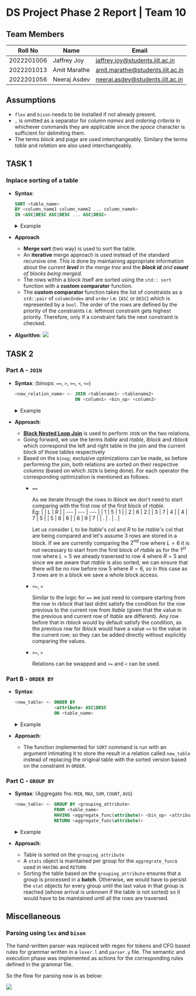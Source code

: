 # **DS Project Phase 2 Report | Team 10** 

## Team Members

<!-- Roll no.   Name         Email 
2022201006 Jaffrey Joy  jaffrey.joy@students.iiit.ac.in
2022201013 Amit Marathe amit.marathe@students.iiit.ac.in
2022201056 Neeraj Asdev neeraj.asdev@students.iiit.ac.in -->


| Roll No        | Name             | Email                                |
| -------------- | ---------------- | ------------------------------------ |
| 2022201006     | Jaffrey Joy      | jaffrey.joy@students.iiit.ac.in      |
| 2022201013     | Amit Marathe     | amit.marathe@students.iiit.ac.in     |
| 2022201056     | Neeraj Asdev     | neeraj.asdev@students.iiit.ac.in     |


## Assumptions
* `flex` and `bison` needs to be installed if not already present.
* `,` is omitted as a separator for _column names_ and _ordering criteria_ in whichever commands they are applicable since the _space_ character is sufficient for delimiting them. 
* The terms _block_ and _page_ are used interchangeably. Similary the terms _table_ and _relation_ are also used interchangeably.

## TASK 1
### Inplace sorting of a table
- **Syntax**: 
    ```sql
    SORT <table_name>
    BY <column_name1 column_name2 ... column_namek> 
    IN <ASC|DESC ASC|DESC ... ASC|DESC>
    ```
   <details><summary>Example</summary>

    ![](https://hackmd.io/_uploads/SJflturgp.png)
    ![](https://hackmd.io/_uploads/HJzZFuSlT.png)

    </details>
- **Approach**
    - **Merge sort** (two way) is used to sort the table.
    - An **iterative** merge approach is used instead of the standard recursive one. This is done by maintaining appropriate information about the _current **level** in the merge tree_ and the _**block id** and **count** of blocks being merged_.
    - The rows within a block itself are sorted using the `std:: sort` function with a **custom comparator** function. 
    - The **custom comparator** function takes the list of constraists as a `std::pair` of `columnIndex` and `order` i.e. (`ASC` or `DESC`)  which is represented by a `bool`.  The order of the rows are defined by the priority of the constraints  i.e. leftmost constraint gets highest priority. Therefore, only if a constraint fails the next constraint is checked.
- **Algorithm**:
    ![](https://hackmd.io/_uploads/SJY1btBW6.png)


<!-- ---
</br> -->



## TASK 2
### Part A - `JOIN`
- **Syntax**: (binops:  `==`, `>`, `>=`, `<`, `<=`)
    ```sql
    <new_relation_name> <- JOIN <tablename1> <tablename2> 
                           ON <column1> <bin_op> <column2>
    ```
        
    <details><summary>Example</summary>

    ![](https://hackmd.io/_uploads/SJrsuuHlT.png)
    ![](https://hackmd.io/_uploads/ryknOdSlp.png)

    </details>
- **Approach**:
    - [**Block Nested Loop Join**](https://dev.mysql.com/doc/refman/8.0/en/nested-loop-joins.html#block-nested-loop-join-algorithm) is used to perform `JOIN` on the two relations.
    - Going forward, we use the terms $ltable$ and  $rtable$, $lblock$ and $rblock$ which correspond the left and right table in the join and the current block of those tables respectively 
    - Based on the `binop`, exclusive optimizations can be made, as before performing the join, both relations are sorted on their respective columns (based on which `JOIN` is being done). For each operator the corresponding optimization is mentioned as follows:
        - `==`
    
            As we iterate through the rows in  $lblock$ we don't need to start comparing with the first row of the first block of $rtable$.  
            Eg:
            |     |  L  |  R  |
            | --- | --- | --- |
            |  1  |  5  |  1  |
            |  2  |  6  |  2  |
            |  3  |  7  |  4  |
            |  4  |  7  |  5  |
            |  5  |  8  |  6  |
            |  6  |  9  |  7  |
            |  .  |  .  |  .  |

            Let us consider $L$ to be $ltable$'s col and $R$ to be $rtable$'s col that are being compared and let's assume $3$ rows are stored in a block. 
            If we are currently comparing the $2^{nd}$ row where $L = 6$ it is not necessary to start from the first block of $rtable$ as for the $1^{st}$ row where $L = 5$ we already traversed to row 4 where $R = 5$ and since we are aware that $rtable$ is also sorted, we can ensure that there will be no row before row $5$ where $R = 6$, so in this case as $3$ rows are in a block we save a whole block access.
        - `<=`, `<`
        
           Similar to the logic for `==` we just need to compare starting from the row in $rblock$ that last didnt satisfy the condition for the row previous to the current row from $ltable$ (given that the value in the previous and current row of $ltable$ are different). Any row before that in $rblock$ would by default satisfy the condition, as the previous row for $lblock$ would have a value `<=` to the value in the current row; so they can be added directly without explicitly comparing the values.
        - `>=`, `>`


            Relations can be swapped and `<=` and `<` can be used.
<!--         - `<=`
           Similar to the logic for `==` we just need to compare starting from the row in $rblock$ that last didnt satisfy the condition for the row previous to the current row from $ltable$ (given that the value in the previous and current row of $ltable$ are different) then find the last row in $rblock$ that satisfies the condition and include all rows in that $rblock$ before the last matched row for the result of the `JOIN`.
        - `<`
            Similar to logic for `<=` but we find the last row that has a value less than the one in the current row of $lbock$.
        - `>=`, `>`
            Relations can be swapped and `<=` and `<` can be used. -->
    

    
<!--     > **NOTE**: 
    The Result table must contain all the columns from both the tables. For the sake of this assignment, you can assume that both tables will never contain columns with matching names. The order of the columns must be columns from the first table followed by columns from the second table. 
 -->
 




### Part B - `ORDER BY`
- **Syntax**:
    ```sql
    <new_table> <- ORDER BY
                   <attribute> ASC|DESC
                   ON <table_name>
    ```  
    <details><summary>Example</summary>

    ![](https://hackmd.io/_uploads/Sy8OBkhxa.png)


    </details>
- **Approach**:
    - The function implemented for `SORT` command is run with an argument intimating it to store the result in a relation called `new_table` instead of replacing the original table with the sorted version based on the constraint in `ORDER`.
    


### Part C - `GROUP BY`
- **Syntax**: (Aggregate fns: `MIN`, `MAX`, `SUM`, `COUNT`, `AVG`)
    ```sql
    <new_table> <- GROUP BY <grouping_attribute> 
                   FROM <table_name> 
                   HAVING <aggregate_func(attribute)> <bin_op> <attribute_value> 
                   RETURN <aggregate_func(attribute)>

    ```   

    <details><summary>Example</summary>

    ![](https://hackmd.io/_uploads/H1-Su_Hx6.png)

    </details>
- **Approach**:
    - Table is sorted on the `grouping_attribute`
    - A `stats` object is maintained per group for the `aggregrate_func`s used in `HAVING` and `RETURN`
    - Sorting the table based on the `grouping_attribute` ensures that a group is processed in a **batch**. Otherwise, we would have to persist the `stat` objects for every group until the last value in that group is reached (whose arrival is unknown if the table is not sorted) so it would have to be maintained until all the rows are traversed.
<!--     - If `MIN` and `MAX` `aggregate_func`s are being using in `HAVING` or `RETURN` this could further be optimized.
        - If `MIN`/`MAX` is being used only in either of `HAVING` and `RETURN` we sort the table on 2 constraints i.e.  `grouping_attribute ASC` and `HAVING/RETURN attribute ASC/DESC` with the `ASC/DESC` depending on `MIN` or `MAX`
        - If `MIN`/`MAX` is being used on both `HAVING` and `RETURN` then we might need to maintain 2 sorted copies based on the following constraints
            - `grouping_attribute ASC` and `HAVING attribute ASC/DESC`
            - `grouping_attribute ASC` and `RETURN attribute ASC/DESC` -->

<!--     > **NOTE**: The output column name will be the aggregate operator concatenated with column name it's operating on -->


## Miscellaneous
### Parsing using `lex` and `bison`

The hand-written parser was replaced with regex for tokens and CFG based rules for grammar written in a `lexer.l` and `parser.y` file. The semantic and execution phase was implemented as actions for the corresponding rules defined in the grammar file.  

So the flow for parsing now is as below:

![](https://hackmd.io/_uploads/HkdaezuWT.png)



